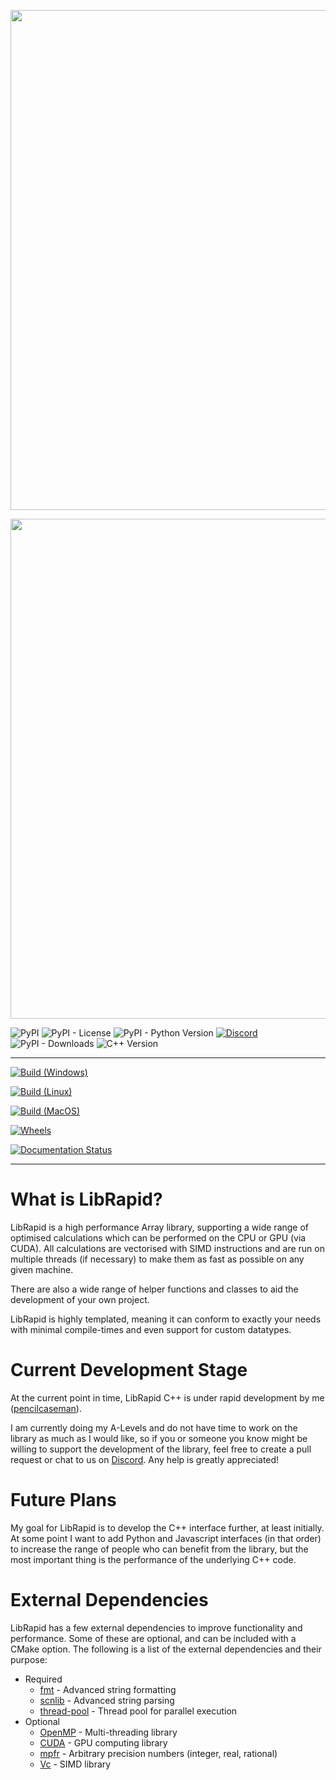 <p align="center">
<img src="https://github.com/LibRapid/librapid_bin/blob/master/branding/LibRapid_light.png#gh-light-mode-only" width="800">
</p>

<p align="center">
<img src="https://github.com/LibRapid/librapid_bin/blob/master/branding/LibRapid_dark.png#gh-dark-mode-only" width="800">
</p>

![PyPI](https://img.shields.io/pypi/v/librapid?color=green&label=Release&logo=python&logoColor=green) ![PyPI - License](https://img.shields.io/pypi/l/librapid?color=gray&label=Licensed%20under) ![PyPI - Python Version](https://img.shields.io/pypi/pyversions/librapid?color=blue&label=Version&logo=python&logoColor=green) [![Discord](https://img.shields.io/discord/848914274105557043?color=blue&label=Discord&logo=Discord)](https://discord.gg/cGxTFTgCAC) ![PyPI - Downloads](https://img.shields.io/pypi/dm/librapid?color=blue&label=Downloads&logo=python&logoColor=green) ![C++ Version](https://img.shields.io/badge/Language-C%2B%2B%2017-orange)


---

[![Build (Windows)](https://github.com/LibRapid/librapid/actions/workflows/build-windows.yaml/badge.svg)](https://github.com/LibRapid/librapid/actions/workflows/build-windows.yaml)

[![Build (Linux)](https://github.com/LibRapid/librapid/actions/workflows/build-linux.yaml/badge.svg)](https://github.com/LibRapid/librapid/actions/workflows/build-linux.yaml)

[![Build (MacOS)](https://github.com/LibRapid/librapid/actions/workflows/build-macos.yaml/badge.svg)](https://github.com/LibRapid/librapid/actions/workflows/build-macos.yaml)

[![Wheels](https://github.com/LibRapid/librapid/actions/workflows/wheels.yaml/badge.svg)](https://github.com/LibRapid/librapid/actions/workflows/wheels.yaml)

[![Documentation Status](https://readthedocs.org/projects/librapid/badge/?version=latest)](https://librapid.readthedocs.io/en/latest/?badge=latest)

---

# What is LibRapid?

LibRapid is a high performance Array library, supporting a wide range of optimised calculations which can be performed
on the CPU or GPU (via CUDA). All calculations are vectorised with SIMD instructions and are run on multiple threads (if
necessary) to make them as fast as possible on any given machine.

There are also a wide range of helper functions and classes to aid the development of your own project.

LibRapid is highly templated, meaning it can conform to exactly your needs with minimal compile-times and even support
for custom datatypes.

# Current Development Stage

At the current point in time, LibRapid C++ is under rapid development by
me ([pencilcaseman](https://github.com/Pencilcaseman)).

I am currently doing my A-Levels and do not have time to work on the library as much as I would like, so if you or
someone you know might be willing to support the development of the library, feel free to create a pull request or chat
to us on [Discord](https://discord.com/invite/cGxTFTgCAC). Any help is greatly appreciated!

# Future Plans

My goal for LibRapid is to develop the C++ interface further, at least initially. At some point I want to add Python and
Javascript interfaces (in that order) to increase the range of people who can benefit from the library, but the most
important thing is the performance of the underlying C++ code.

# External Dependencies

LibRapid has a few external dependencies to improve functionality and performance. Some of these are optional, and can
be included with a CMake option. The following is a list of the external dependencies and their purpose:

- Required
    - [fmt](https://github.com/fmtlib/fmt) - Advanced string formatting
    - [scnlib](https://github.com/eliaskosunen/scnlib) - Advanced string parsing
    - [thread-pool](https://github.com/bshoshany/thread-pool) - Thread pool for parallel execution
- Optional
    - [OpenMP](https://www.openmp.org/) - Multi-threading library
    - [CUDA](https://developer.nvidia.com/cuda-zone) - GPU computing library
    - [mpfr](https://github.com/Pencilcaseman/mpfr) - Arbitrary precision numbers (integer, real, rational)
    - [Vc](https://github.com/VcDevel/Vc) - SIMD library
